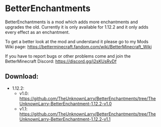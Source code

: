 # BetterEnchantments
BetterEnchantments is a mod which adds more enchantments and upgrades the old.
Currently it is only available for 1.12.2 and it only adds every effect as an enchantment.

To get a better look at the mod and understand it please go to my Mods Wiki page: https://betterminecraft.fandom.com/wiki/BetterMinecraft_Wiki

If you have to report bugs or other problems come and join the BetterMinecraft Discord: https://discord.gg/j2sKUsRvDf

Download:
-
* 1.12.2:
  * v1.0: https://github.com/TheUnknownLarry/BetterEnchantments/tree/TheUnknownLarry-BetterEnchantment-1.12.2-v1.0
  * v1.1: https://github.com/TheUnknownLarry/BetterEnchantments/tree/TheUnknownLarry-BetterEnchantment-1.12.2-v1.1

